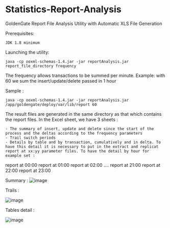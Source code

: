 # Statistics-Report-Analysis
GoldenGate Report File Analysis Utility with Automatic XLS File Generation


Prerequisites:

    JDK 1.8 minimum
	
Launching the utility: 

	java -cp ooxml-schemas-1.4.jar -jar reportAnalysis.jar report_file_directory frequency
	
The frequency allows transactions to be summed per minute.
Example: with 60 we sum the insert/update/delete passed in 1 hour
	
Sample :

	java -cp ooxml-schemas-1.4.jar -jar reportAnalysis.jar /app/goldengate/deploy/var/lib/report 60
	
The result files are generated in the same directory as that which contains the report files.
In the Excel sheet, we have 3 sheets :

	- The summary of insert, update and delete since the start of the process and the deltas according to the frequency parameters
	- Trail switch periods
	- Details by table and by transaction, cumulatively and in delta. To have this detail it is necessary to put in the extract and replicat report at xx:yy parameter files. To have the detail by hour for example set :

report at 00:00
report at 01:00
report at 02:00
....
report at 21:00
report at 22:00
report at 23:00

Summary : 
![image](https://github.com/StephaneBraun/Statistics-Report-Analysis/assets/119328984/eed02e12-b0aa-45fd-9859-ed31460710d5)

Trails : 

![image](https://github.com/StephaneBraun/Statistics-Report-Analysis/assets/119328984/b486b292-9098-4af0-a1b6-e906c7601477)

Tables detail : 

![image](https://github.com/StephaneBraun/Statistics-Report-Analysis/assets/119328984/1f05917b-a5e5-44f2-a310-40493e742eb6)



